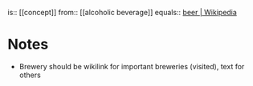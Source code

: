 is:: [[concept]]
from:: [[alcoholic beverage]]
equals:: [beer | Wikipedia](https://en.wikipedia.org/wiki/Beer)

# Notes
- Brewery should be wikilink for important breweries (visited), text for others